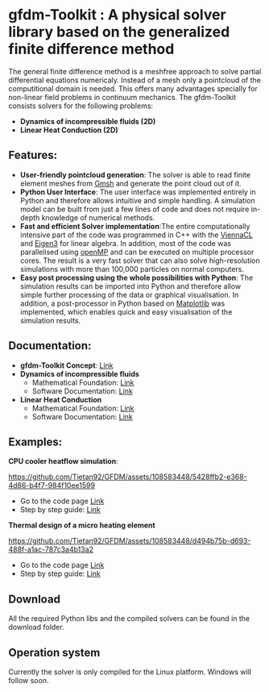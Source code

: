 # gfdm-Toolkit : A physical solver library based on the generalized finite difference method
The general finite difference method is a meshfree approach to solve partial differential equations numericaly. Instead of a mesh only a pointcloud of the computitional domain is needed. This offers many advantages specially for non-linear field problems in continuum mechanics. The gfdm-Toolkit consists solvers for the following problems:
- **Dynamics of incompressible fluids (2D)**
- **Linear Heat Conduction (2D)**

## Features:
- **User-friendly pointcloud generation**: The solver is able to read finite element meshes from [Gmsh](https://gmsh.info/) and generate the point cloud out of it. 
- **Python User Interface**: The user interface was implemented entirely in Python and therefore allows intuitive and simple handling. A simulation model can be built from just a few lines of code and does not require in-depth knowledge of numerical methods.
- **Fast and efficient Solver implementation**:The entire computationally intensive part of the code was programmed in C++ with the [ViennaCL](https://viennacl.sourceforge.net/) and [Eigen3](https://eigen.tuxfamily.org/index.php?title=Main_Page) for linear algebra. In addition, most of the code was parallelised using [openMP](https://www.openmp.org/) and can be executed on multiple processor cores. The result is a very fast solver that can also solve high-resolution simulations with more than 100,000 particles on normal computers.
- **Easy post processing using the whole possibilities with Python**: The simulation results can be imported into Python and therefore allow simple further processing of the data or graphical visualisation. In addition, a post-processor in Python based on [Matplotlib](https://matplotlib.org/) was implemented, which enables quick and easy visualisation of the simulation results.

## Documentation:
- **gfdm-Toolkit Concept**: [Link](https://github.com/Tietan92/GFDM/blob/main/documentation/solver_concept.md)
- **Dynamics of incompressible fluids**
    - Mathematical Foundation: [Link](https://raw.githack.com/Tietan92/GFDM/main/documentation/incrompressible_flow/Mathematical%20Foundation.html)
    - Software Documentation: [Link](https://github.com/Tietan92/GFDM/edit/main/documentation/incrompressible_flow/software_docu.md)
- **Linear Heat Conduction**
    - Mathematical Foundation: [Link](https://rawcdn.githack.com/Tietan92/GFDM/3c39fe69ffd24cbd256ec1d5a6d3c92fc7151adf/documentation/gfdm/1.%20Mathematical%20Foundation.html)
    - Software Documentation: [Link](https://rawcdn.githack.com/Tietan92/GFDM/3c39fe69ffd24cbd256ec1d5a6d3c92fc7151adf/documentation/gfdm/3.Python%20Software%20Architecture.html) 

  
  


## Examples:

**CPU cooler heatflow simulation**: 

https://github.com/Tietan92/GFDM/assets/108583448/5428ffb2-e368-4d86-b4f7-984f10ee1599

- Go to the code page [Link](https://github.com/Tietan92/GFDM/blob/main/examples/cpu%20cooler/cpu_cooler.ipynb)
- Step by step guide: [Link](https://rawcdn.githack.com/Tietan92/GFDM/3c39fe69ffd24cbd256ec1d5a6d3c92fc7151adf/documentation/gfdm/Example_%20Heat%20conduction%20in%20a%20cpu%20cooler.html)

**Thermal design of a micro heating element**

https://github.com/Tietan92/GFDM/assets/108583448/d494b75b-d693-488f-a1ac-787c3a4b13a2

- Go to the code page [Link](https://github.com/Tietan92/GFDM/blob/main/examples/micro%20heating%20element/micro_heating_element.ipynb)
- Step by step guide: [Link](https://rawcdn.githack.com/Tietan92/GFDM/3c39fe69ffd24cbd256ec1d5a6d3c92fc7151adf/documentation/gfdm/Example_%20Heat%20conduction%20in%20a%20micro%20heater%20element.html)

## Download

All the required Python libs and the compiled solvers can be found in the download folder. 

## Operation system
Currently the solver is only compiled for the Linux platform. Windows will follow soon. 



